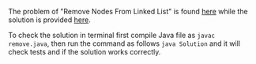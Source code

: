 The problem of "Remove Nodes From Linked List" is found [here](https://leetcode.com/problems/remove-nodes-from-linked-list/) while the solution is provided [here](roblems/blob/main/LeetCode/Java%20Solutions/Remove%20Nodes%20From%20Linked%20List/remove.java).

To check the solution in terminal first compile Java file as `javac remove.java`, then run the command as follows `java Solution` and it will check tests and if the solution works correctly.
